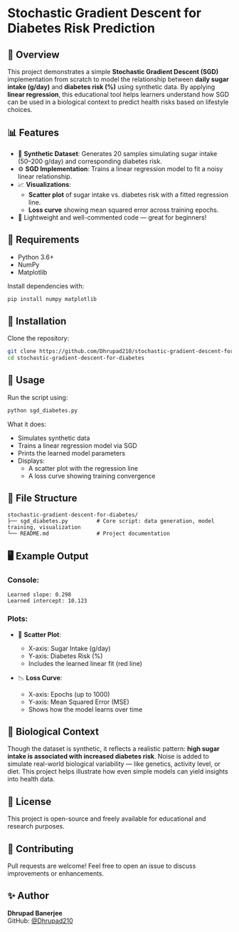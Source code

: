 # Stochastic Gradient Descent for Diabetes Risk Prediction

## 🧠 Overview

This project demonstrates a simple **Stochastic Gradient Descent (SGD)** implementation from scratch to model the relationship between **daily sugar intake (g/day)** and **diabetes risk (%)** using synthetic data. By applying **linear regression**, this educational tool helps learners understand how SGD can be used in a biological context to predict health risks based on lifestyle choices.

  

## 📊 Features

- 🧪 **Synthetic Dataset**: Generates 20 samples simulating sugar intake (50–200 g/day) and corresponding diabetes risk.
- ⚙️ **SGD Implementation**: Trains a linear regression model to fit a noisy linear relationship.
- 📈 **Visualizations**:
  - **Scatter plot** of sugar intake vs. diabetes risk with a fitted regression line.
  - **Loss curve** showing mean squared error across training epochs.
- 🧵 Lightweight and well-commented code — great for beginners!

  

## 🔧 Requirements

- Python 3.6+
- NumPy
- Matplotlib

Install dependencies with:

```bash
pip install numpy matplotlib
```

  

## 🚀 Installation

Clone the repository:

```bash
git clone https://github.com/Dhrupad210/stochastic-gradient-descent-for-diabetes.git
cd stochastic-gradient-descent-for-diabetes
```

  

## 🏃 Usage

Run the script using:

```bash
python sgd_diabetes.py
```

What it does:

- Simulates synthetic data
- Trains a linear regression model via SGD
- Prints the learned model parameters
- Displays:
  - A scatter plot with the regression line
  - A loss curve showing training convergence

## 📂 File Structure

```
stochastic-gradient-descent-for-diabetes/
├── sgd_diabetes.py         # Core script: data generation, model training, visualization
└── README.md               # Project documentation
```

## 🖥️ Example Output

### Console:
```
Learned slope: 0.298
Learned intercept: 10.123
```

### Plots:

- 📍 **Scatter Plot**:
  - X-axis: Sugar Intake (g/day)
  - Y-axis: Diabetes Risk (%)
  - Includes the learned linear fit (red line)

- 📉 **Loss Curve**:
  - X-axis: Epochs (up to 1000)
  - Y-axis: Mean Squared Error (MSE)
  - Shows how the model learns over time

  

## 🧬 Biological Context

Though the dataset is synthetic, it reflects a realistic pattern: **high sugar intake is associated with increased diabetes risk**. Noise is added to simulate real-world biological variability — like genetics, activity level, or diet. This project helps illustrate how even simple models can yield insights into health data.

  

## 📘 License

This project is open-source and freely available for educational and research purposes.

  

## 🤝 Contributing

Pull requests are welcome! Feel free to open an issue to discuss improvements or enhancements.

  

## ✨ Author

**Dhrupad Banerjee**  
GitHub: [@Dhrupad210](https://github.com/Dhrupad210)

  
